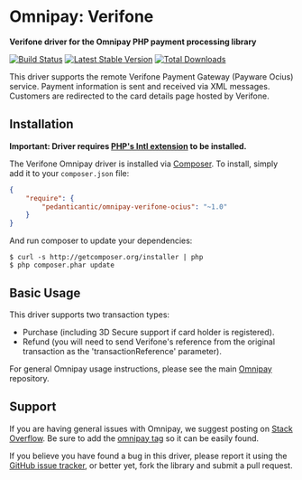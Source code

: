 # Omnipay: Verifone

**Verifone driver for the Omnipay PHP payment processing library**

[![Build Status](https://travis-ci.org/pedanticantic/omnipay-verifone-ocius.png?branch=master)](https://travis-ci.org/pedanticantic/omnipay-verifone-ocius)
[![Latest Stable Version](https://poser.pugx.org/pedanticantic/omnipay-verifone-ocius/version.png)](https://packagist.org/packages/omnipay/verifone)
[![Total Downloads](https://poser.pugx.org/pedanticantic/omnipay-verifone-ocius/d/total.png)](https://packagist.org/packages/pedanticantic/omnipay-verifone-ocius)

This driver supports the remote Verifone Payment Gateway (Payware Ocius) service. Payment information is sent and received via XML messages. Customers are redirected to the card details page hosted by Verifone.

## Installation

**Important: Driver requires [PHP's Intl extension](http://php.net/manual/en/book.intl.php) to be installed.**

The Verifone Omnipay driver is installed via [Composer](http://getcomposer.org/). To install, simply add it
to your `composer.json` file:

```json
{
    "require": {
        "pedanticantic/omnipay-verifone-ocius": "~1.0"
    }
}
```

And run composer to update your dependencies:

    $ curl -s http://getcomposer.org/installer | php
    $ php composer.phar update

## Basic Usage

This driver supports two transaction types:
 * Purchase (including 3D Secure support if card holder is registered).
 * Refund (you will need to send Verifone's reference from the original transaction as the 'transactionReference' parameter).

For general Omnipay usage instructions, please see the main [Omnipay](https://github.com/omnipay/omnipay)
repository.

## Support

If you are having general issues with Omnipay, we suggest posting on
[Stack Overflow](http://stackoverflow.com/). Be sure to add the
[omnipay tag](http://stackoverflow.com/questions/tagged/omnipay) so it can be easily found.

If you believe you have found a bug in this driver, please report it using the [GitHub issue tracker](https://github.com/pedanticantic/omnipay-verifone-ocius/issues),
or better yet, fork the library and submit a pull request.
